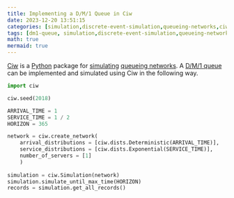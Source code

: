 ```yaml
---
title: Implementing a D/M/1 Queue in Ciw
date: 2023-12-20 13:51:15
categories: [simulation,discrete-event-simulation,queueing-networks,ciw]
tags: [dm1-queue, simulation,discrete-event-simulation,queueing-networks,ciw,python,queue,queueing-theory,exponential-distribution,statistics,operations-research,random-variable,inter-arrival-time,service-time,random-number-generator,seed,servers]
math: true
mermaid: true
---
```


[Ciw](https://ciw.readthedocs.io/en/latest/) is a [Python](https://www.python.org/) package for [simulating](https://en.wikipedia.org/wiki/Discrete-event_simulation) [queueing networks](https://en.wikipedia.org/wiki/Queueing_theory). A [D/M/1 queue](https://en.wikipedia.org/wiki/D/M/1_queue) can be implemented and simulated using Ciw in the following way.

```python
import ciw

ciw.seed(2018)

ARRIVAL_TIME = 1
SERVICE_TIME = 1 / 2
HORIZON = 365

network = ciw.create_network(
    arrival_distributions = [ciw.dists.Deterministic(ARRIVAL_TIME)],
    service_distributions = [ciw.dists.Exponential(SERVICE_TIME)],
    number_of_servers = [1]
    )
    
simulation = ciw.Simulation(network)
simulation.simulate_until_max_time(HORIZON)
records = simulation.get_all_records()
```
